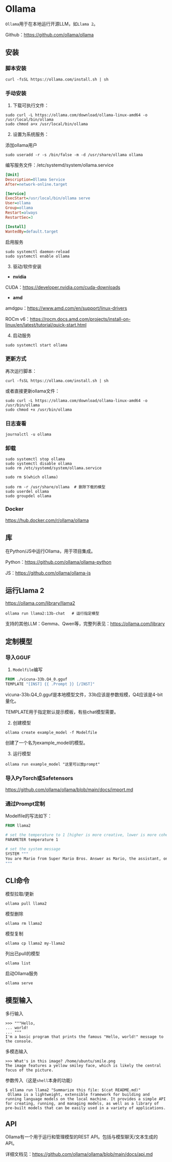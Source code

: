 # Ollama

`Ollama`用于在本地运行开源LLM，如`Llama 2`。

Github：https://github.com/ollama/ollama

## 安装

### 脚本安装

```shell
curl -fsSL https://ollama.com/install.sh | sh
```

### 手动安装

1. 下载可执行文件：

```shell
sudo curl -L https://ollama.com/download/ollama-linux-amd64 -o /usr/local/bin/ollama
sudo chmod a+x /usr/local/bin/ollama
```

2. 设置为系统服务：

添加ollama用户

```shell
sudo useradd -r -s /bin/false -m -d /usr/share/ollama ollama
```

编写服务文件：/etc/systemd/system/ollama.service

```ini
[Unit]
Description=Ollama Service
After=network-online.target

[Service]
ExecStart=/usr/local/bin/ollama serve
User=ollama
Group=ollama
Restart=always
RestartSec=3

[Install]
WantedBy=default.target
```

启用服务

```shell
sudo systemctl daemon-reload
sudo systemctl enable ollama
```

3. 驱动/软件安装

- **nvidia**

CUDA：https://developer.nvidia.com/cuda-downloads

- **amd**

amdgpu：https://www.amd.com/en/support/linux-drivers

ROCm v6：https://rocm.docs.amd.com/projects/install-on-linux/en/latest/tutorial/quick-start.html

4. 启动服务

```shell
sudo systemctl start ollama
```

### 更新方式

再次运行脚本：

```shell
curl -fsSL https://ollama.com/install.sh | sh
```

或者直接更新ollama文件：

```shell
sudo curl -L https://ollama.com/download/ollama-linux-amd64 -o /usr/bin/ollama
sudo chmod +x /usr/bin/ollama
```

### 日志查看

```shell
journalctl -u ollama
```

### 卸载

```shell
sudo systemctl stop ollama
sudo systemctl disable ollama
sudo rm /etc/systemd/system/ollama.service

sudo rm $(which ollama)

sudo rm -r /usr/share/ollama  # 删除下载的模型
sudo userdel ollama
sudo groupdel ollama
```

### Docker

https://hub.docker.com/r/ollama/ollama

## 库

在Python/JS中运行Ollama，用于项目集成。

Python：https://github.com/ollama/ollama-python

JS：https://github.com/ollama/ollama-js

## 运行Llama 2

https://ollama.com/library/llama2

```shell
ollama run llama2:13b-chat   # 运行指定模型
```

支持的其他LLM：Gemma、Qwen等，完整列表见：https://ollama.com/library

## 定制模型

### 导入GGUF

1. `Modelfile`编写

```dockerfile
FROM ./vicuna-33b.Q4_0.gguf
TEMPLATE "[INST] {{ .Prompt }} [/INST]"
```

vicuna-33b.Q4_0.gguf是本地模型文件，33b应该是参数规模，Q4应该是4-bit量化。

TEMPLATE用于指定默认提示模板，有些chat模型需要。

2. 创建模型

```shell
ollama create example_model -f Modelfile
```

创建了一个名为example_model的模型。

3. 运行模型

```shell
ollama run example_model "这里可以放prompt"
```

### 导入PyTorch或Safetensors

https://github.com/ollama/ollama/blob/main/docs/import.md

### 通过Prompt定制

Modelfile的写法如下：

```dockerfile
FROM llama2

# set the temperature to 1 [higher is more creative, lower is more coherent]
PARAMETER temperature 1

# set the system message
SYSTEM """
You are Mario from Super Mario Bros. Answer as Mario, the assistant, only.
"""
```

## CLI命令

模型拉取/更新

```shell
ollama pull llama2
```

模型删除

```shell
ollama rm llama2
```

模型复制

```shell
ollama cp llama2 my-llama2
```

列出已pull的模型

```shell
ollama list
```

启动Ollama服务

```shell
ollama serve
```

## 模型输入

多行输入

```
>>> """Hello,
... world!
... """
I'm a basic program that prints the famous "Hello, world!" message to the console.
```

多模态输入

```
>>> What's in this image? /home/ubuntu/smile.png
The image features a yellow smiley face, which is likely the central focus of the picture.
```

参数传入（这是`shell`本身的功能）

```shell
$ ollama run llama2 "Summarize this file: $(cat README.md)"
 Ollama is a lightweight, extensible framework for building and running language models on the local machine. It provides a simple API for creating, running, and managing models, as well as a library of pre-built models that can be easily used in a variety of applications.
```

## API

Ollama有一个用于运行和管理模型的REST API。包括与模型聊天/文本生成的API。

详细文档见：https://github.com/ollama/ollama/blob/main/docs/api.md

